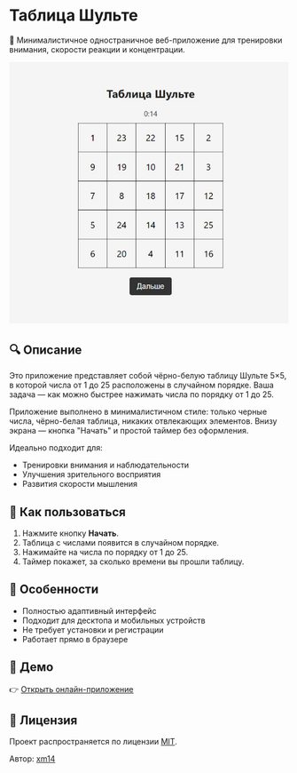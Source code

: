 # Таблица Шульте

🎯 Минималистичное одностраничное веб-приложение для тренировки внимания, скорости реакции и концентрации.

![Скриншот приложения](screenshot.png)

## 🔍 Описание

Это приложение представляет собой чёрно-белую таблицу Шульте 5×5, в которой числа от 1 до 25 расположены в случайном порядке. Ваша задача — как можно быстрее нажимать числа по порядку от 1 до 25.

Приложение выполнено в минималистичном стиле: только черные числа, чёрно-белая таблица, никаких отвлекающих элементов. Внизу экрана — кнопка "Начать" и простой таймер без оформления.

Идеально подходит для:

- Тренировки внимания и наблюдательности
- Улучшения зрительного восприятия
- Развития скорости мышления

## 🧠 Как пользоваться

1. Нажмите кнопку **Начать**.
2. Таблица с числами появится в случайном порядке.
3. Нажимайте на числа по порядку от 1 до 25.
4. Таймер покажет, за сколько времени вы прошли таблицу.

## 📱 Особенности

- Полностью адаптивный интерфейс
- Подходит для десктопа и мобильных устройств
- Не требует установки и регистрации
- Работает прямо в браузере

## 🔗 Демо

👉 [Открыть онлайн-приложение](https://x14.github.io/shulte-table/)

## 📄 Лицензия

Проект распространяется по лицензии [MIT](LICENSE).

Автор: [xm14](https://github.com/xm14)
